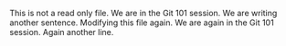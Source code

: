 This is not a read only file.
We are in the Git 101 session.
We are writing another sentence.
Modifying this file again.
We are again in the Git 101 session.
Again another line.
